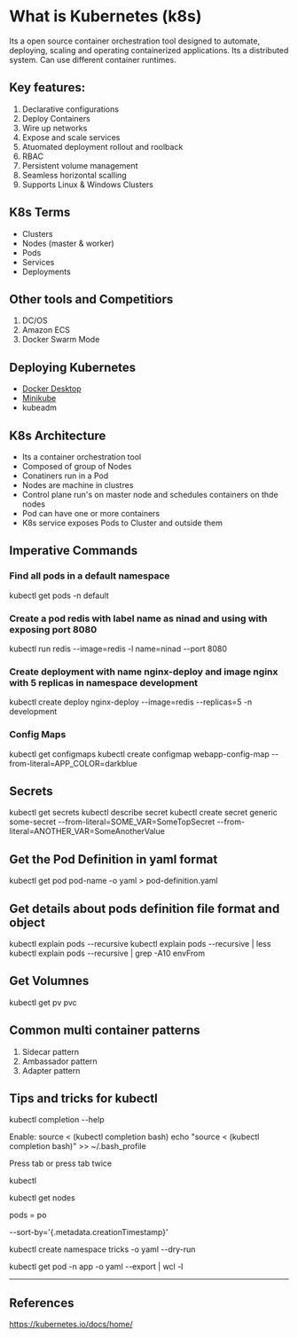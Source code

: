 # What is Kubernetes (k8s)
Its a open source container orchestration tool designed to automate, deploying, scaling and operating containerized applications. Its a distributed system. Can use different container runtimes. 

## Key features:
1. Declarative configurations
2. Deploy Containers
3. Wire up networks
4. Expose and scale services
5. Atuomated deployment rollout and roolback 
6. RBAC
7. Persistent volume management
8. Seamless horizontal scalling
9. Supports Linux & Windows Clusters


## K8s Terms
- Clusters
- Nodes (master & worker)
- Pods
- Services
- Deployments

## Other tools and Competitiors
1. DC/OS
2. Amazon ECS
3. Docker Swarm Mode

## Deploying Kubernetes
- [Docker Desktop](https://docs.docker.com/docker-for-windows/install/)
- [Minikube](https://minikube.sigs.k8s.io/docs/start/)
- kubeadm

## K8s Architecture 
- Its a container orchestration tool 
- Composed of group of Nodes
- Conatiners run in a Pod
- Nodes are machine in clustres 
- Control plane run's on master node and schedules containers on thde nodes
- Pod can have one or more containers
- K8s service exposes Pods to Cluster and outside them 


## Imperative Commands


### Find all pods in a default namespace 
kubectl get pods -n default

### Create a pod redis with label name as ninad and using with exposing port 8080
kubectl run redis --image=redis -l name=ninad --port 8080

### Create deployment with name nginx-deploy and image nginx with 5 replicas in namespace development
kubectl create deploy nginx-deploy --image=redis --replicas=5  -n development

### Config Maps
kubectl get configmaps
kubectl create configmap webapp-config-map --from-literal=APP_COLOR=darkblue

## Secrets 
kubectl get secrets
kubectl describe secret <secret-name>
kubectl create secret generic some-secret --from-literal=SOME_VAR=SomeTopSecret --from-literal=ANOTHER_VAR=SomeAnotherValue

## Get the Pod Definition in yaml format 
kubectl get pod pod-name -o yaml > pod-definition.yaml

## Get details about pods definition file format and object
kubectl  explain pods --recursive 
kubectl  explain pods --recursive | less
kubectl  explain pods --recursive | grep -A10 envFrom

## Get Volumnes 
kubectl get pv pvc 

## Common multi container patterns
1. Sidecar pattern
2. Ambassador pattern
3. Adapter pattern


## Tips and tricks for kubectl 
kubectl completion --help

Enable: 
source < (kubectl completion bash)
echo "source < (kubectl completion bash)" >> ~/.bash_profile

Press tab or press tab twice 

kubectl <tab>


kubectl get nodes <tab>


pods = po 


--sort-by='{.metadata.creationTimestamp}'



kubectl create namespace tricks -o yaml --dry-run



kubectl get pod -n app -o yaml --export | wcl -l

---
## References
https://kubernetes.io/docs/home/

